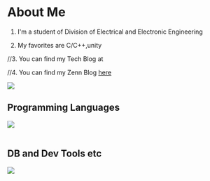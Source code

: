 # About Me

1. I'm a student of Division of Electrical and Electronic Engineering

2. My favorites are C/C++,unity

//3. You can find my Tech Blog at []()

//4. You can find my Zenn Blog [here]()

![](https://github-readme-stats.vercel.app/api/top-langs?username=ydocking&show_icons=true&locale=en&layout=compact)

## Programming Languages

<img src="https://skillicons.dev/icons?i=blender,html,c,css,cpp,py" /> <br /><br />

## DB and Dev Tools etc

<img src="https://skillicons.dev/icons?i=anaconda,docker,git,github,vscode,visualstudio,linux,arduino,discord,matlab,raspberrypi,unity" /> <br /><br />
